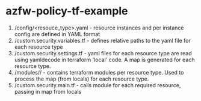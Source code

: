 # azfw-policy-tf-example

1. /config/<resouce_type>.yaml - resource instances and per instance config are defined in YAML format 
2. /custom.security.variables.tf - defines relative paths to the yaml file for each resource type
3. /custom.security.settings.tf - yaml files for each resource type are read using yamldecode in terraform 'local' code. A map is generated for each resource type.
4. /modules/<resource-type>/ - contains terraform modules per resource type. Used to process the map (from locals) for each resource type.
5. /custom.security.main.tf - calls module for each required resource, passing in map from locals
